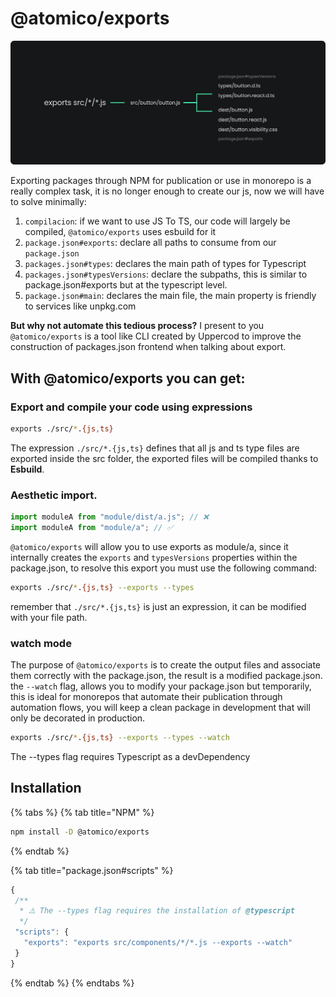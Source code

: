 # @atomico/exports

![](<../../.gitbook/assets/Grupo 2.png>)

Exporting packages through NPM for publication or use in monorepo is a really complex task, it is no longer enough to create our js, now we will have to solve minimally:

1. `compilacion`: if we want to use JS To TS, our code will largely be compiled, `@atomico/exports` uses esbuild for it
2. `package.json#exports`: declare all paths to consume from our `package.json`
3. `packages.json#types`: declares the main path of types for Typescript
4. `packages.json#typesVersions`: declare the subpaths, this is similar to package.json#exports but at the typescript level.
5. `package.json#main`: declares the main file, the main property is friendly to services like unpkg.com

**But why not automate this tedious process?** I present to you `@atomico/exports` is a tool like CLI created by Uppercod to improve the construction of packages.json frontend when talking about export.

## With @atomico/exports you can get:

### Export and compile your code using expressions

```bash
exports ./src/*.{js,ts}
```

The expression `./src/*.{js,ts}` defines that all js and ts type files are exported inside the src folder, the exported files will be compiled thanks to **Esbuild**.

### Aesthetic import.

```js
import moduleA from "module/dist/a.js"; // ❌
import moduleA from "module/a"; // ✅
```

`@atomico/exports` will allow you to use exports as module/a, since it internally creates the `exports` and `typesVersions` properties within the package.json, to resolve this export you must use the following command:

```bash
exports ./src/*.{js,ts} --exports --types
```

remember that `./src/*.{js,ts}` is just an expression, it can be modified with your file path.

### watch mode

The purpose of `@atomico/exports` is to create the output files and associate them correctly with the package.json, the result is a modified package.json. the `--watch` flag, allows you to modify your package.json but temporarily, this is ideal for monorepos that automate their publication through automation flows, you will keep a clean package in development that will only be decorated in production.

```bash
exports ./src/*.{js,ts} --exports --types --watch
```

The --types flag requires Typescript as a devDependency

## Installation

{% tabs %}
{% tab title="NPM" %}
```bash
npm install -D @atomico/exports
```
{% endtab %}

{% tab title="package.json#scripts" %}
```javascript
{
 /**
  * ⚠️ The --types flag requires the installation of @typescript
  */
 "scripts": {
   "exports": "exports src/components/*/*.js --exports --watch"
 }
}
```
{% endtab %}
{% endtabs %}

